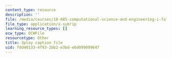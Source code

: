 ```yaml
---
content_type: resource
description: ''
file: /media/courses/18-085-computational-science-and-engineering-i-fall-2008/fdd401334f932bb2e3bde6d099099647_oZnCOIbesiA.srt
file_type: application/x-subrip
learning_resource_types: []
ocw_type: OCWFile
resourcetype: Other
title: 3play caption file
uid: fdd40133-4f93-2bb2-e3bd-e6d099099647
---
```

